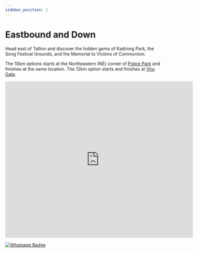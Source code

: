 ```yaml
---
sidebar_position: 2
---
```


# Eastbound and Down

Head east of Tallinn and discover the hidden gems of Kadriorg Park, the Song Festival Grounds, and the Memorial to Victims of Communism.

The 10km options starts at the Northeastern (NE) corner of [Police Park](https://maps.app.goo.gl/TAEaUZXuEZWk2vuY9) and finishes at the same location. The 12km option starts and finishes at [Viru Gate](https://maps.app.goo.gl/N3jNP5vX5Eu6wLve6).

<center>
<div class='embed-container maps'>
<iframe frameBorder="0" scrolling="no" src="https://www.wikiloc.com/wikiloc/embedv2.do?id=157135756&elevation=on&images=off&maptype=M" width="600" height="500"></iframe></div>
</center>

[![Whatsapp Badge](https://img.shields.io/badge/Book_now-WhatsApp-00A36C?logo=whatsapp&style=flat-square)](https://wa.me/37258972730)

